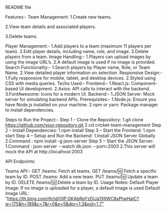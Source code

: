 
README file

Features:-
Team Management:
1.Create new teams.

2.View team details and associated players.

3.Delete teams.

Player Management:-
1.Add players to a team (maximum 11 players per team).
2.Edit player details, including name, role, and image.
3.Delete players from a team.
Image Handling:-
1.Players can upload images by using the image URL’s.
2.A default image is used if no image is provided.
Search Functionality:-
1.Search players by Player name, Role, or Team Name.
2.View detailed player information on selection.
Responsive Design:-
1.Fully responsive for mobile, tablet, and desktop devices.
2.Styled using CSS with media queries.
Techs Used:-
Frontend:-
1.React.js: Component-based UI development.
2.Axios: API calls to interact with the backend.
3.FontAwesome: Icons for a modern UI.
Backend:-
1.JSON Server: Mock server for simulating backend APIs.
Prerequisites:-
1.Node.js: Ensure you have Node.js installed on your machine.
2.npm or yarn: Package manager to install dependencies.



Steps to Run the Project:-
Step 1 - Clone the Repository:
1.git clone https://github.com/your-repository.git
2.cd cricket-team-management
Step 2 – Install Dependencies:
1.npm install
Step 3 – Start the Frontend:
1.npm start
Step 4 – Setup and Run the Backend:
1.Install JSON Server Globally
2.Command : npm install -g json-server
Step 5 – Start the JSON Server:
1.Command :  json-server --watch db.json --port=2003
2.This server will mock the API at http://localhost:2003

API Endpoints:

Teams API:-
GET /teams: Fetch all teams.
GET /teams/:id: Fetch a specific team by ID.
POST /teams: Add a new team.
PUT /teams/:id: Update a team by ID.
DELETE /teams/:id: Delete a team by ID.
Usage Notes:
Default Player Image: If no image is uploaded for a player, a default image is used
Default Image URL: “https://th.bing.com/th/id/OIP.GKAbRpYzDlJa139WC8xPtwHaIC?w=175&h=189&c=7&r=0&o=5&dpr=1.3&pid=1.7”
